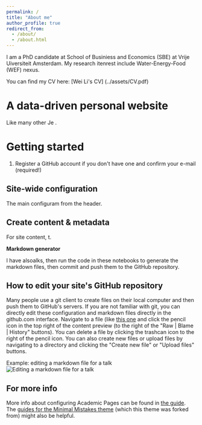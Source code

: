 ```yaml
---
permalink: /
title: "About me"
author_profile: true
redirect_from: 
  - /about/
  - /about.html
---
```


I am a PhD candidate at School of Businiess and Economics (SBE) at Vrije Uiversiteit Amsterdam. My research itenrest include Water-Energy-Food (WEF) nexus.

You can find my CV here: [Wei Li's CV] (../assets/CV.pdf)

A data-driven personal website
======
Like many other Je .

Getting started
======
1. Register a GitHub account if you don't have one and confirm your e-mail (required!)

Site-wide configuration
------
The main configuram from the header. 

Create content & metadata
------
For site content, t.

**Markdown generator**

I have alsoalks, then run the code in these notebooks to generate the markdown files, then commit and push them to the GitHub repository.

How to edit your site's GitHub repository
------
Many people use a git client to create files on their local computer and then push them to GitHub's servers. If you are not familiar with git, you can directly edit these configuration and markdown files directly in the github.com interface. Navigate to a file (like [this one](https://github.com/academicpages/academicpages.github.io/blob/master/_talks/2012-03-01-talk-1.md) and click the pencil icon in the top right of the content preview (to the right of the "Raw | Blame | History" buttons). You can delete a file by clicking the trashcan icon to the right of the pencil icon. You can also create new files or upload files by navigating to a directory and clicking the "Create new file" or "Upload files" buttons. 

Example: editing a markdown file for a talk
![Editing a markdown file for a talk](/images/editing-talk.png)

For more info
------
More info about configuring Academic Pages can be found in [the guide](https://academicpages.github.io/markdown/). The [guides for the Minimal Mistakes theme](https://mmistakes.github.io/minimal-mistakes/docs/configuration/) (which this theme was forked from) might also be helpful.
